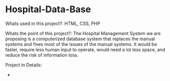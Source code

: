 # Hospital-Data-Base

Whats used in this project?: HTML, CSS, PHP

Whats the point of this project?: The Hospital Management System we are proposing is a computerized database system that replaces the manual systems and fixes most of the issues of the manual systems. It would be faster, require less human input to operate, would need a lot less space, and reduce the risk of information loss.

Project in Details:

- 
